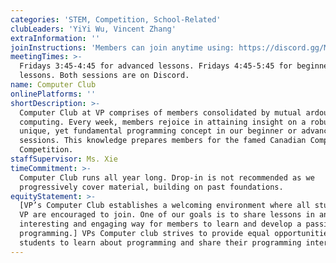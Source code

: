 ```yaml
---
categories: 'STEM, Competition, School-Related'
clubLeaders: 'YiYi Wu, Vincent Zhang'
extraInformation: ''
joinInstructions: 'Members can join anytime using: https://discord.gg/MYd6NyEhaB'
meetingTimes: >-
  Fridays 3:45-4:45 for advanced lessons. Fridays 4:45-5:45 for beginner
  lessons. Both sessions are on Discord.
name: Computer Club
onlinePlatforms: ''
shortDescription: >-
  Computer Club at VP comprises of members consolidated by mutual ardour in
  computing. Every week, members rejoice in attaining insight on a robust,
  unique, yet fundamental programming concept in our beginner or advanced
  sessions. This knowledge prepares members for the famed Canadian Computing
  Competition.
staffSupervisor: Ms. Xie
timeCommitment: >-
  Computer Club runs all year long. Drop-in is not recommended as we
  progressively cover material, building on past foundations.
equityStatement: >-
  [VP’s Computer Club establishes a welcoming environment where all students at
  VP are encouraged to join. One of our goals is to share lessons in an
  interesting and engaging way for members to learn and develop a passion for
  programming.] VPs Computer club strives to provide equal opportunities for VP
  students to learn about programming and share their programming interests.
---
```


